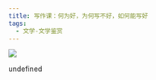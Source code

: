 ```yaml
---
title: 写作课：何为好，为何写不好，如何能写好
tags:
  - 文学-文学鉴赏
---
```


![](https://cdn.weread.qq.com/weread/cover/87/3300014687/s_3300014687.jpg)

undefined